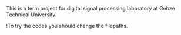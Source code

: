 This is a term project for digital signal processing laboratory at Gebze Technical University.

!To try the codes you should change the filepaths.
